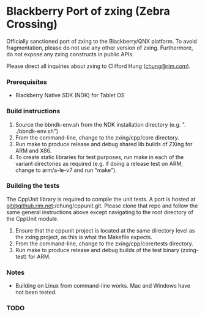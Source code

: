 # Blackberry Port of zxing (Zebra Crossing) 
 
Officially sanctioned port of zxing to the Blackberry/QNX platform. To avoid fragmentation, please do not use any other version of zxing.  Furthermore, do not expose any zxing constructs in public APIs.

Please direct all inquiries about zxing to Clifford Hung (chung@rim.com).

### Prerequisites

- Blackberry Native SDK (NDK) for Tablet OS

### Build instructions

1. Source the bbndk-env.sh from the NDK installation directory (e.g. ". ./bbndk-env.sh")
2. From the command-line, change to the zxing/cpp/core directory.
3. Run make to produce release and debug shared lib builds of ZXing for ARM and X86.
4. To create static libraries for test purposes, run make in each of the variant directories as required (e.g. if doing a release test on ARM, change to arm/a-le-v7 and run "make").

### Building the tests 

The CppUnit library is required to compile the unit tests. A port is hosted at git@github.rim.net:/chung/cppunit.git.  Please clone that repo and follow the same general instructions above except navigating to the root directory of the CppUnit module.  

1. Ensure that the cppunit project is located at the same directory level as the zxing project, as this is what the Makefile expects.
2. From the command-line, change to the zxing/cpp/core/tests directory.
4. Run make to produce release and debug builds of the test binary (zxing-test) for ARM.

### Notes

- Building on Linux from command-line works. Mac and Windows have not been tested.

### TODO

